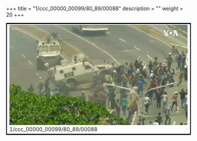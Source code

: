 +++
title = "1/ccc_00000_00099/80_89/00088"
description = ""
weight = 20
+++

<table style="border:2px solid black;max-width:800px;max-height:800px;" 
><tr><td>
<img class="center-fit-jpg"
src="/jpg_/aaa_20190430_NxaOmWaI8sI_00087.jpg">
1/ccc_00000_00099/80_89/00088
</img></td></tr></table>
